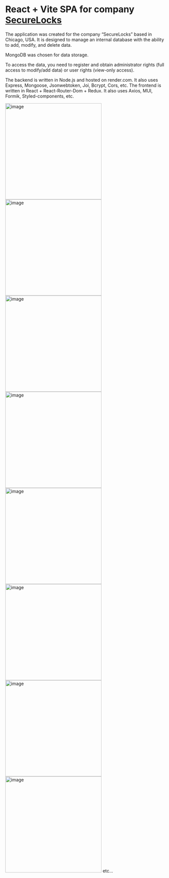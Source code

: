 # React + Vite SPA for company [SecureLocks](https://securelocks.net/)

The application was created for the company “SecureLocks” based in Chicago, USA.
It is designed to manage an internal database with the ability to add, modify, and delete data.

MongoDB was chosen for data storage.

To access the data, you need to register and obtain administrator rights (full access to modify/add data) or user rights (view-only access).

The backend is written in Node.js and hosted on render.com. It also uses Express, Mongoose, Jsonwebtoken, Joi, Bcrypt, Cors, etc.
The frontend is written in React + React-Router-Dom + Redux. It also uses Axios, MUI, Formik, Styled-components, etc.

<img width="303" alt="image" src="https://github.com/user-attachments/assets/9f86c91c-6c3d-424b-a2a3-553972b173b8">
<img width="303" alt="image" src="https://github.com/user-attachments/assets/c8b9d696-a88d-4af0-9273-0573ee4d12cb">
<img width="303" alt="image" src="https://github.com/user-attachments/assets/83f914cd-b84c-482d-b6b1-fb7293cb66f2">
<img width="303" alt="image" src="https://github.com/user-attachments/assets/49dcd668-b0e0-46c1-ac27-d03b0ea07f97">

<img width="303" alt="image" src="https://github.com/user-attachments/assets/a3d08f65-9544-4817-af0d-7c75ebf8e17d">
<img width="303" alt="image" src="https://github.com/user-attachments/assets/54cd00a3-46f7-4ea3-be2d-3217b60a77e4">
<img width="303" alt="image" src="https://github.com/user-attachments/assets/4cdceda6-3d05-43c9-b5ec-88cba9ef8016">
<img width="303" alt="image" src="https://github.com/user-attachments/assets/3a80c612-688f-45d3-aee1-ec7cbc37f33e">
etc...
